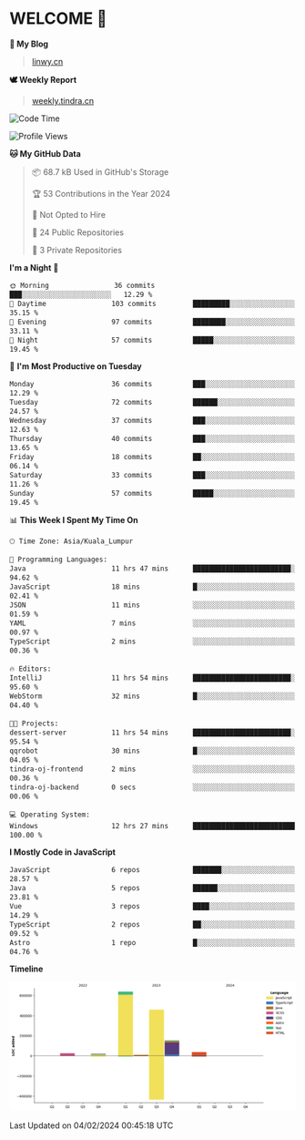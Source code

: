 # WELCOME 👋

**🐶 My Blog**
> [linwy.cn](linwy.cn)

**🕊️ Weekly Report**
> [weekly.tindra.cn](weekly.tindra.cn)
<!--START_SECTION:waka-->
![Code Time](http://img.shields.io/badge/Code%20Time-812%20hrs%2057%20mins-blue)

![Profile Views](http://img.shields.io/badge/Profile%20Views-0-blue)

**🐱 My GitHub Data** 

> 📦 68.7 kB Used in GitHub's Storage 
 > 
> 🏆 53 Contributions in the Year 2024
 > 
> 🚫 Not Opted to Hire
 > 
> 📜 24 Public Repositories 
 > 
> 🔑 3 Private Repositories 
 > 
**I'm a Night 🦉** 

```text
🌞 Morning                36 commits          ███░░░░░░░░░░░░░░░░░░░░░░   12.29 % 
🌆 Daytime                103 commits         █████████░░░░░░░░░░░░░░░░   35.15 % 
🌃 Evening                97 commits          ████████░░░░░░░░░░░░░░░░░   33.11 % 
🌙 Night                  57 commits          █████░░░░░░░░░░░░░░░░░░░░   19.45 % 
```
📅 **I'm Most Productive on Tuesday** 

```text
Monday                   36 commits          ███░░░░░░░░░░░░░░░░░░░░░░   12.29 % 
Tuesday                  72 commits          ██████░░░░░░░░░░░░░░░░░░░   24.57 % 
Wednesday                37 commits          ███░░░░░░░░░░░░░░░░░░░░░░   12.63 % 
Thursday                 40 commits          ███░░░░░░░░░░░░░░░░░░░░░░   13.65 % 
Friday                   18 commits          ██░░░░░░░░░░░░░░░░░░░░░░░   06.14 % 
Saturday                 33 commits          ███░░░░░░░░░░░░░░░░░░░░░░   11.26 % 
Sunday                   57 commits          █████░░░░░░░░░░░░░░░░░░░░   19.45 % 
```


📊 **This Week I Spent My Time On** 

```text
🕑︎ Time Zone: Asia/Kuala_Lumpur

💬 Programming Languages: 
Java                     11 hrs 47 mins      ████████████████████████░   94.62 % 
JavaScript               18 mins             █░░░░░░░░░░░░░░░░░░░░░░░░   02.41 % 
JSON                     11 mins             ░░░░░░░░░░░░░░░░░░░░░░░░░   01.59 % 
YAML                     7 mins              ░░░░░░░░░░░░░░░░░░░░░░░░░   00.97 % 
TypeScript               2 mins              ░░░░░░░░░░░░░░░░░░░░░░░░░   00.36 % 

🔥 Editors: 
IntelliJ                 11 hrs 54 mins      ████████████████████████░   95.60 % 
WebStorm                 32 mins             █░░░░░░░░░░░░░░░░░░░░░░░░   04.40 % 

🐱‍💻 Projects: 
dessert-server           11 hrs 54 mins      ████████████████████████░   95.54 % 
qqrobot                  30 mins             █░░░░░░░░░░░░░░░░░░░░░░░░   04.05 % 
tindra-oj-frontend       2 mins              ░░░░░░░░░░░░░░░░░░░░░░░░░   00.36 % 
tindra-oj-backend        0 secs              ░░░░░░░░░░░░░░░░░░░░░░░░░   00.06 % 

💻 Operating System: 
Windows                  12 hrs 27 mins      █████████████████████████   100.00 % 
```

**I Mostly Code in JavaScript** 

```text
JavaScript               6 repos             ███████░░░░░░░░░░░░░░░░░░   28.57 % 
Java                     5 repos             ██████░░░░░░░░░░░░░░░░░░░   23.81 % 
Vue                      3 repos             ████░░░░░░░░░░░░░░░░░░░░░   14.29 % 
TypeScript               2 repos             ██░░░░░░░░░░░░░░░░░░░░░░░   09.52 % 
Astro                    1 repo              █░░░░░░░░░░░░░░░░░░░░░░░░   04.76 % 
```



**Timeline**

![Lines of Code chart](https://raw.githubusercontent.com/rieraa/rieraa/main/assets/bar_graph.png)


 Last Updated on 04/02/2024 00:45:18 UTC
<!--END_SECTION:waka-->

